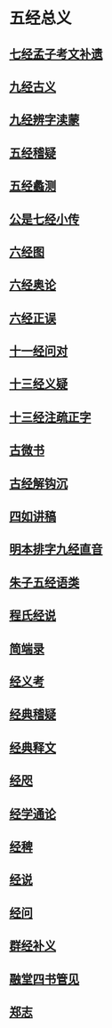 # 五经总义

## [七经孟子考文补遗](百家\儒家\五经总义\七经孟子考文补遗)

## [九经古义](百家\儒家\五经总义\九经古义)

## [九经辨字渎蒙](百家\儒家\五经总义\九经辨字渎蒙)

## [五经稽疑](百家\儒家\五经总义\五经稽疑)

## [五经蠡测](百家\儒家\五经总义\五经蠡测)

## [公是七经小传](百家\儒家\五经总义\公是七经小传)

## [六经图](百家\儒家\五经总义\六经图)

## [六经奥论](百家\儒家\五经总义\六经奥论)

## [六经正误](百家\儒家\五经总义\六经正误)

## [十一经问对](百家\儒家\五经总义\十一经问对)

## [十三经义疑](百家\儒家\五经总义\十三经义疑)

## [十三经注疏正字](百家\儒家\五经总义\十三经注疏正字)

## [古微书](百家\儒家\五经总义\古微书)

## [古经解钩沉](百家\儒家\五经总义\古经解钩沉)

## [四如讲稿](百家\儒家\五经总义\四如讲稿)

## [明本排字九经直音](百家\儒家\五经总义\明本排字九经直音)

## [朱子五经语类](百家\儒家\五经总义\朱子五经语类)

## [程氏经说](百家\儒家\五经总义\程氏经说)

## [简端录](百家\儒家\五经总义\简端录)

## [经义考](百家\儒家\五经总义\经义考)

## [经典稽疑](百家\儒家\五经总义\经典稽疑)

## [经典释文](百家\儒家\五经总义\经典释文)

## [经咫](百家\儒家\五经总义\经咫)

## [经学通论](百家\儒家\五经总义\经学通论)

## [经稗](百家\儒家\五经总义\经稗)

## [经说](百家\儒家\五经总义\经说)

## [经问](百家\儒家\五经总义\经问)

## [群经补义](百家\儒家\五经总义\群经补义)

## [融堂四书管见](百家\儒家\五经总义\融堂四书管见)

## [郑志](百家\儒家\五经总义\郑志)

